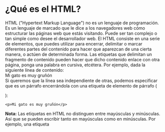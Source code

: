 # ¿Qué es el HTML?

HTML ("Hypertext Markup Language") no es un lenguaje de programación. Es un lenguaje de marcado que le dice a los navegadores web cómo estructurar las páginas web que estás visitando. Puede ser tan complejo o tan simple como desee el desarrollador web. El HTML consiste en una serie de elementos, que puedes utilizar para encerrar, delimitar o marcar diferentes partes del contenido para hacer que aparezcan de una cierta manera, o actúen de determinada forma. Las etiquetas que delimitan un fragmento de contenido pueden hacer que dicho contenido enlace con otra página, ponga una palabra en cursiva, etcétera. Por ejemplo, dada la siguiente línea de contenido:  
Mi gato es muy gruñón  
Si queremos que la línea sea independiente de otras, podemos especificar que es un párrafo encerrándola con una etiqueta de elemento de párrafo (<p>):
~~~
<p>Mi gato es muy gruñón</p>
~~~
**Nota:** Las etiquetas en HTML no distinguen entre mayúsculas y minúsculas. Así que se pueden escribir tanto en mayúsculas como en minúsculas. Por ejemplo, una etiqueta <title> se puede escribir como `<title>, <TITLE>, <Title>, <TiTle>`, etc., y funcionará correctamente. La mejor práctica, sin embargo, es escribir todas las etiquetas en minúsculas para mantener la coherencia y legibilidad, entre otros motivos.

## Anatomía de un elemento HTML
Exploremos un poco el elemento párrafo:
 
Las principales partes de nuestro elemento son:  
* La etiqueta de apertura: consiste en el nombre del elemento (en este caso, p), encerrado entre paréntesis angulares de apertura y cierre (mayor que y menor que). Esta etiqueta de apertura marca dónde comienza el elemento o comienza a tener efecto. En este ejemplo, precede al comienzo del texto del párrafo.
* El contenido: Este es el contenido del elemento. En este ejemplo, es el texto del párrafo.
* La etiqueta de cierre: Es lo mismo que la etiqueta de apertura, excepto que incluye una barra diagonal antes del nombre del elemento. Esto indica dónde termina el elemento; en este caso, dónde finaliza el párrafo. No incluir una etiqueta de cierre es un error común de principiante, y puede conducir a extraños resultados.  
El elemento lo conforman la etiqueta de apertura, seguida del contenido, seguido de la etiqueta de cierre.

### Elementos anidados
Se pueden poner elementos dentro de otros elementos. Esto se llama anidamiento. Si quisiéramos decir que nuestro gato es muy gruñón, podríamos encerrar la palabra muy en un elemento `<strong>` para que aparezca destacada.
~~~
<p>Mi gato es <strong>muy</strong> gruñón.</p>
~~~
Hay una forma correcta e incorrecta de anidar. En el ejemplo anterior, primero abrimos el elemento p, luego abrimos el elemento strong. Para un anidamiento adecuado, primero debemos cerrar el elemento strong, antes de cerrar el p.
El siguiente es un ejemplo de la forma incorrecta de anidar:
~~~
<p>Mi gato es <strong>muy gruñón.</p></strong>
~~~
Los elementos tienen que abrirse y cerrarse correctamente para que estén claramente dentro o fuera el uno del otro. Con el tipo de superposición en el ejemplo anterior, el navegador tiene que adivinar tu intención. Este tipo de adivinanzas puede producir resultados inesperados.

### Elementos de bloque y elementos en línea
Hay dos categorías importantes de elementos en HTML. Estos son los elementos de bloque y los elementos en línea.

Los elementos de bloque forman un bloque visible en la página. Aparecerán en una línea nueva después de cualquier contenido anterior. Cualquier contenido que vaya después también aparecerá en una línea nueva. Los elementos a nivel de bloque suelen ser elementos estructurales de la página. Por ejemplo, un elemento a nivel de bloque puede representar encabezados, párrafos, listas, menús de navegación o pies de página. Un elemento a nivel de bloque no estaría anidado dentro de un elemento en línea, pero podría estar anidado dentro de otro elemento a nivel de bloque.

Los elementos en línea están contenidos dentro de elementos de bloque y delimitan solo pequeñas partes del contenido del documento; (no párrafos enteros o agrupaciones de contenido) Un elemento en línea no hará que aparezca una nueva línea en el documento. Suele utilizarse con texto. Por ejemplo es el caso de un elemento <a> (hipervínculo) o elementos de énfasis como <em> o <strong>.

Considera el siguiente ejemplo:
~~~
<em>primero</em><em>segundo</em><em>tercero</em>
<p>cuarto</p><p>quinto</p><p>sexto</p>
<em> es un elemento en línea. 
~~~
Así, como puedes observar, los tres primeros elementos se sitúan en la misma línea, uno tras otro sin espacio entre ellos. Por otro lado, <p> es un elemento a nivel de bloque. Cada elemento <p> aparece en una nueva línea, con un espacio arriba y abajo. (El espaciado se debe al estilo CSS predeterminado que el navegador aplica a los párrafos).

Nota: Los términos «en bloque» (block) y «en línea» (inline), tal como se usan en este tema, no se deberían confundir con los tipos de casillas de CSS que se conocen con el mismo nombre. Aunque de manera predeterminada están relacionados, el hecho de cambiar el tipo de aspecto visual del CSS no cambia la categoría del elemento ni afecta a aquellos elementos que pueda contener. Una de las razones por las que HTML5 abandonó el uso de estos términos fue para evitar este tipo de confusión.

### Elementos vacíos
No todos los elementos siguen el patrón de etiqueta de apertura, contenido y etiqueta de cierre. Algunos elementos consisten solo en una etiqueta única, que se utiliza generalmente para insertar/incrustar algo en el documento en el lugar donde se le quiere incluir. Por ejemplo, el elemento `<img>` inserta una imagen en la página:
~~~
<img src="firefox-icon.png">
~~~
Nota: Los elementos vacíos en ocasiones también se llaman elementos nulos (void elements).

### Atributos
Los elementos también pueden tener atributos. Los atributos tienen este aspecto:
~~~
<p class="nota">Mi gato es muy gruñón</p>  
~~~
Donde class="nota" es un atributo de p.

Los atributos contienen información extra sobre el elemento que no se mostrará en el contenido. En este caso, el atributo class asigna al elemento un identificador que se puede utilizar para dotarlo de información de estilo.
Un atributo debería tener:  
* Un espacio entre este y el nombre del elemento. (Para un elemento con más de un atributo, los atributos también deben estar separados por espacios).
* El nombre del atributo, seguido por un signo igual.
* Un valor del atributo, rodeado de comillas de apertura y cierre.

Otro ejemplo de un elemento es `<a>`. Esto significa ancla. Una ancla puede convertir el texto que encierra en un hipervínculo. Las anclas pueden tener varios atributos, por ejemplo:
* href: El valor de este atributo indica la dirección web a la que se quiere que apunte el enlace, que será hacia donde nos lleve el navegador cuando se haga clic sobre el elemento. Por ejemplo, href="https://www.mozilla.org/".
* title: El atributo title añade información adicional sobre el enlace, como puede ser el título de la página que vinculas. Por ejemplo, title="La página de inicio de Mozilla". Esta información aparecerá cuando se le pase el ratón por encima.
* target: El atributo target especifica el contexto de navegación que va a usar para mostrar el enlace. Por ejemplo, target="_blank" abrirá el enlace en una nueva pestaña. Si quieres mostrar el enlace en la pestaña activa, simplemente omite este atributo.
* id: identifica al elemento y debe ser único. Referencia: H93 
* lang: cambios en el idioma.

### Atributos booleanos
En ocasiones puedes ver atributos escritos sin valor. Esto está permitido. Estos se denominan atributos booleanos. Los atributos booleanos solo pueden tener un valor, que generalmente es el mismo que el nombre del atributo. Por ejemplo, considera el atributo disabled, que puedes asignar a los elementos de entrada del formulario. (Usa esto para deshabilitar los elementos de entrada del formulario para que el usuario no pueda realizar entradas. Los elementos desactivados suelen tener una apariencia atenuada). Por ejemplo:
~~~
<input type="text" disabled="disabled">
~~~
De manera abreviada, también es posible escribirlo como se describe a continuación (además, se ha incluido un elemento de entrada de formulario no desactivado como referencia, para dar una idea más precisa de lo que sucede):
~~~
<!-- el uso del atributo deshabilitado evita que el usuario final introduzca texto en el cuadro de entrada -->
<input type="text" disabled>
<!-- se permite la entrada de texto, ya que no contiene el atributo deshabilitado -->
<input type="text">
~~~
Omitir comillas en valores de atributos
Cuando observas diferentes páginas web, puedes encontrarte con todo tipo de estilos de etiquetado extraños, que incluyen valores de atributos sin comillas. Esto se permite en ciertas circunstancias, pero interrumpirá la edición en otras. Por ejemplo, si volvemos a revisar el ejemplo del enlace, sería posible escribir una versión básica con solo el atributo href, así:
~~~
<a href=https://www.mozilla.org/>mi sitio web favorito</a>
~~~
Sin embargo, las cosas no funcionarán cuando a este estilo se añade el atributo title:
~~~
<a href=https://www.mozilla.org/ title=The Mozilla homepage>mi sitio web favorito</a>
~~~
En este punto el navegador interpretará mal el cambio y pensará que el atributo title corresponde a tres atributos: un atributo title con el valor The y dos atributos booleanos: Mozilla y homepage. 

Incluye siempre las comillas de atributos. Evita tales problemas y da como resultado un código más legible.

¿Comillas simples o dobles?  
En este artículo todos los atributos se han incluido en comillas dobles. Sin embargo, se pueden ver comillas simples en algún código HTML. Es una cuestión de estilo. Puedes elegir libremente cuál prefieres. Ambas líneas de código son equivalentes:
~~~
<a href="http://www.ejemplo.com">Un enlace a mi ejemplo.</a>
<a href='http://www.ejemplo.com'>Un enlace a mi ejemplo.</a>
~~~
Nota: Los atributos no deben estar duplicados. 

## Comentarios HTML
En HTML hay un mecanismo para escribir comentarios en el código. Los comentarios son ignorados por el navegador y, por tanto, son invisibles para el usuario. El propósito de los comentarios es permitirte incluir notas en el código para explicar tu lógica o codificación. Esto es muy útil si regresas a un código base después de estar ausente el tiempo suficiente como para no recordarlo por completo. Del mismo modo, los comentarios son invaluables ya que diferentes personas están realizando cambios y actualizaciones.

Para convertir en un comentario una sección de contenido de tu archivo HTML, debes delimitarlo con los marcadores especiales `<!-- y -->`. Por ejemplo:
~~~
<p>No soy un comentario</p>
<!-- <p>¡Yo sí!</p> -->
~~~

## Fundamentos de texto en HTML
Conceptos básicos: Encabezados y párrafos  
La mayor parte del texto estructurado está compuesto por encabezados y párrafos, independientemente de si lees una historia, un periódico, un libro de texto, una revista, etc.

El contenido estructurado simplifica la experiencia en la lectura y se disfruta más.

En HTML, cada párrafo tiene que estar delimitado por un elemento <p>, como en este ejemplo:
~~~
<p>Soy un párrafo, ¡desde luego que lo soy!</p>
~~~
Cada sección tiene que estar delimitada por un elemento de encabezado:
~~~
<h1>Yo soy el título de la historia</h1>
~~~
Hay seis elementos de encabezado: `<h1>, <h2>, <h3>, <h4>, <h5> y <h6>`. Cada elemento representa un nivel de contenido diferente en el documento; `<h1>` representa el título principal, `<h2>` representa el subtítulo, `<h3>` representa el subtítulo del subtítulo, y así sucesivamente.
Por ejemplo, en esta historia, `<h1>` representa el título de la historia, `<h2>` representará el título de cada capítulo y `<h3>` las diferentes secciones del capítulo, y así sucesivamente.
~~~
<h1>El agujero aplastante</h1>

<p>Por Chris Mills</p>

<h2>Capítulo 1: La oscura noche</h2>

<p>Era una noche oscura. En algún lugar, un búho ululó. La lluvia azotó el ...</p>

<h2>Capítulo 2: El silencio eterno</h2>

<p>Nuestro protagonista ni susurrar pudo al ver esa sombría figura ...</p>

<h3>El espectro habla</h3>

<p>Habían pasado varias horas más, cuando de repente el espectro se incorporó y exclamó: "¡Por favor, ten piedad de mi alma!"</p>
~~~

* Debes usar solo un `<h1>` por página; este es el nivel de título superior, y todos los demás se sitúan por debajo de él en la jerarquía.
* Asegúrate de que usas los títulos en el orden correcto en la jerarquía. No uses los `<h3>` para representar subtítulos, seguidos de los `<h2>` para representar los subtítulos de los subtítulos; eso no tiene sentido y provocará resultados extraños.
* De los seis niveles de títulos disponibles, debes procurar no usar más de tres por página, a menos que creas que es realmente necesario. Los documentos con muchos niveles (es decir, una jerarquía de títulos muy profunda) son de difícil manejo y navegación. En esos casos se recomienda, si es posible, separar el contenido en varias páginas.

Contamos con la semántica para todo lo que nos rodea. Nos basamos en experiencias previas para conocer la función de cada objeto cotidiano; cuando miramos un objeto, sabemos cuál debe ser su función. Entonces, por ejemplo, esperamos que un semáforo en rojo signifique "alto" y que un semáforo en verde signifique "avance". Las cosas se pueden complicar muy rápidamente si se aplica la semántica incorrecta. (¿Algún país usa rojo para significar "avance"? Esperemos que no).

De manera similar, debemos asegurarnos de que utilizamos los elementos adecuados y damos a nuestro contenido el significado y función correctos y la apariencia adecuada. En este mismo sentido, el elemento `<h1>` es un elemento semántico que da al texto al que delimita la función (o significado) de un titular de primer nivel en tu página.
~~~
<h1>Este es un titular de primer nivel</h1>
~~~
De manera predeterminada, el navegador le asignará una fuente de gran tamaño para darle el aspecto de un titular (aunque se le podrá dar el estilo que se quisiera usando CSS). Lo más importante es que su valor semántico se va a usar de diferente manera, por ejemplo, por los motores de búsqueda y los lectores de pantalla (como se mencionó antes).

Por otra parte, podrías hacer que cualquier elemento parezca un titular de primer rango. Considera lo siguiente:
~~~
<span style="font-size: 32px; margin: 21px 0;">¿Es este un titular de primer rango?</span>
~~~
Este es un elemento `<span>`. No tiene semántica. Se usa para delimitar contenido cuando se le quiere aplicar CSS (o tratarlo con JavaScript) sin proporcionarle ningún significado extra. Hemos aplicado CSS a este elemento para que parezca un titular de primer nivel, pero al no tener valor semántico, no tiene ninguna de las ventajas añadidas que hemos descrito antes. Es una buena idea usar el elemento HTML apropiado para cada tarea.

## Saltos de línea y líneas horizontales
Dos elementos que debes conocer y utilizarás ocasionalmente son `<br> y <hr>`.  
~~~
<br /> Salto de línea
<hr /> Línea horizontal
~~~
## Énfasis e importancia
En el lenguaje humano, a menudo enfatizamos ciertas palabras para alterar el significado de una frase, y a menudo queremos destacar ciertas palabras como importantes o diferentes en algún sentido. HTML nos dota de diversos elementos semánticos que nos permiten destacar contenido textual con tales efectos, y en esta sección veremos los más comunes.

### Énfasis
Cuando queremos dar énfasis al lenguaje hablado, acentuamos ciertas palabras y así alteramos sutilmente el significado de lo que decimos. De manera similar, en el lenguaje escrito ponemos palabras en cursiva para destacarlas. 

En HTML usamos el elemento `<em>` («emphasis») para marcar estos casos. El documento logra entonces transmitir una lectura más interesante y además así lo reconocen los lectores de pantalla, que lo expresan con un diferente tono de voz. El navegador, de manera predeterminada, aplica el estilo de letra itálica, pero no debes utilizar esta etiqueta solamente para establecer el estilo de letra itálica. Para usar ese estilo, debes utilizar únicamente la etiqueta del elemento <span> y algo de CSS u otra etiqueta con el elemento <i> (ve abajo).
~~~
<p>Me <em>alegro</em> de que no llegues <em>tarde</em>.</p>
~~~
### Importancia fuerte
Para enfatizar palabras importantes al hablar solemos acentuarlas, y al escribir lo hacemos en estilo negrita.

En HTML usamos el elemento `<strong>` (importancia fuerte) para marcar tales expresiones. El documento resulta entonces más útil, y de nuevo los lectores de pantalla reconocen estos elementos y el tono de voz cambia a uno más fuerte. El estilo negrita es el que aplican los navegadores por omisión, pero no debes usar esta etiqueta solamente para aplicar este estilo. Para hacer eso usa el elemento `<span>` y CSS, o un elemento `<b>`.
- Si solo quieres que aparezca en negrita, sin dotar de significado de importancia especial al texto, deberías envolverlo en algún elemento neutro (como `<span>`) y aplicarle la propiedad font-weight.
- Si además realmente la frase o contenido en cuestión tiene especial importancia en un contenido, el uso de `<strong>` le da un enfoque semántico e indicará a los buscadores este hecho.
- La etiqueta `<b>` se usa muy poco en la actualidad. Ocupa menos que la anterior y está reconocida por el estándar y por los navegadores, pero es un vestigio del pasado y realmente no la necesitas. Sería mejor usar la anterior si quieres darle el significado de importante. Salvo que requieras denotar varios niveles de importancia, como hemos visto más arriba.

### Cursiva, negrita, subrayado...
Los elementos que hemos comentado hasta ahora tienen asociada una semántica clara. La situación con `<b>` (negrita o «bold»), `<i>` (cursiva o «italic») y `<u>` (subrayado o «underline») es algo más complicada. Surgieron para que las personas pudieran escribir textos en negrita, cursiva o subrayado en un tiempo en el que pocos navegadores o ninguno admitían el CSS. Elementos como estos, que solo afectan a la presentación y no a la semántica, se conocen como elementos de presentación y no se deberían usar porque, como hemos visto, la semántica es muy importante para la accesibilidad y el SEO, entre otros aspectos.

Una observación prudente acerca del subrayado: La gente suele asociar estrechamente el subrayado con los hipervínculos. Por ello en la web es mejor reservar el subrayado para los enlaces. Utiliza el elemento `<u>` cuando resulte apropiado semánticamente, pero considera usar CSS para cambiar el subrayado predeterminado por algo más adecuado en la web.
